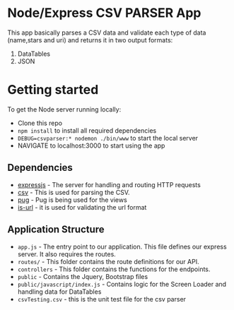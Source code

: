 # Node/Express CSV PARSER App

This app basically parses a CSV data and validate each type of data (name,stars and uri) 
and returns it in two output formats:
1) DataTables
2) JSON 

# Getting started

To get the Node server running locally:

- Clone this repo
- `npm install` to install all required dependencies
- `DEBUG=csvparser:* nodemon ./bin/www` to start the local server
- NAVIGATE to localhost:3000 to start using the app

## Dependencies

- [expressjs](https://github.com/expressjs/express) - The server for handling and routing HTTP requests
- [csv](https://github.com/adaltas/node-csv)   - This is used for parsing the CSV.
- [pug](https://github.com/pugjs/pug)   - Pug is being used for the views
- [is-url](https://github.com/segmentio/is-url)    - it is used for validating the url format 

## Application Structure

- `app.js` - The entry point to our application. This file defines our express server. It also requires the routes.
- `routes/` - This folder contains the route definitions for our API.
- `controllers` - This folder contains the functions for the endpoints.
- `public` - Contains the Jquery, Bootstrap files 
- `public/javascript/index.js` - Contains logic for the Screen Loader and handling data for DataTables
- `csvTesting.csv` - this is the unit test file for the csv parser 

